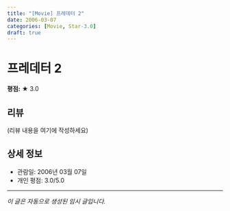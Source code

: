 ```yaml
---
title: "[Movie] 프레데터 2"
date: 2006-03-07
categories: [Movie, Star-3.0]
draft: true
---
```


# 프레데터 2

**평점:** ★ 3.0

## 리뷰

(리뷰 내용을 여기에 작성하세요)

## 상세 정보

- 관람일: 2006년 03월 07일
- 개인 평점: 3.0/5.0

---

*이 글은 자동으로 생성된 임시 글입니다.*
